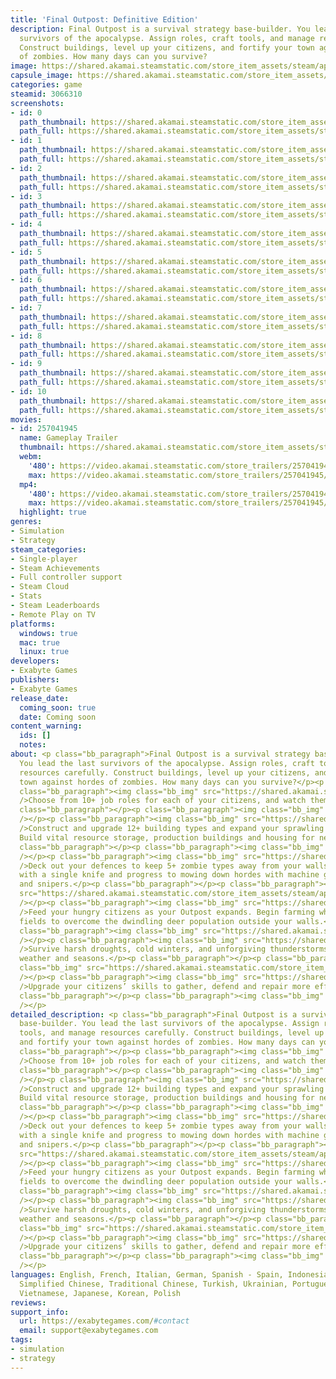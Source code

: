 ```yaml
---
title: 'Final Outpost: Definitive Edition'
description: Final Outpost is a survival strategy base-builder. You lead the last
  survivors of the apocalypse. Assign roles, craft tools, and manage resources carefully.
  Construct buildings, level up your citizens, and fortify your town against hordes
  of zombies. How many days can you survive?
image: https://shared.akamai.steamstatic.com/store_item_assets/steam/apps/3066310/header.jpg?t=1732187261
capsule_image: https://shared.akamai.steamstatic.com/store_item_assets/steam/apps/3066310/11bd39c4a51fe90f1d417412b1235a4e0e71cda7/capsule_231x87.jpg?t=1732187261
categories: game
steamid: 3066310
screenshots:
- id: 0
  path_thumbnail: https://shared.akamai.steamstatic.com/store_item_assets/steam/apps/3066310/ss_ca3bfbb225235fefe786072e855c1469de75c4b5.600x338.jpg?t=1732187261
  path_full: https://shared.akamai.steamstatic.com/store_item_assets/steam/apps/3066310/ss_ca3bfbb225235fefe786072e855c1469de75c4b5.1920x1080.jpg?t=1732187261
- id: 1
  path_thumbnail: https://shared.akamai.steamstatic.com/store_item_assets/steam/apps/3066310/ss_63b31748ecd341f158415c1e344b41d3d4b61140.600x338.jpg?t=1732187261
  path_full: https://shared.akamai.steamstatic.com/store_item_assets/steam/apps/3066310/ss_63b31748ecd341f158415c1e344b41d3d4b61140.1920x1080.jpg?t=1732187261
- id: 2
  path_thumbnail: https://shared.akamai.steamstatic.com/store_item_assets/steam/apps/3066310/ss_62595398b492bfaf2b376b512bc5c02ce73b9553.600x338.jpg?t=1732187261
  path_full: https://shared.akamai.steamstatic.com/store_item_assets/steam/apps/3066310/ss_62595398b492bfaf2b376b512bc5c02ce73b9553.1920x1080.jpg?t=1732187261
- id: 3
  path_thumbnail: https://shared.akamai.steamstatic.com/store_item_assets/steam/apps/3066310/ss_bf3fd50b0fb23ad89e0cca0f1965c6f06961deda.600x338.jpg?t=1732187261
  path_full: https://shared.akamai.steamstatic.com/store_item_assets/steam/apps/3066310/ss_bf3fd50b0fb23ad89e0cca0f1965c6f06961deda.1920x1080.jpg?t=1732187261
- id: 4
  path_thumbnail: https://shared.akamai.steamstatic.com/store_item_assets/steam/apps/3066310/ss_1cf6fe391b1aaccaa310948e71edd63be35ec181.600x338.jpg?t=1732187261
  path_full: https://shared.akamai.steamstatic.com/store_item_assets/steam/apps/3066310/ss_1cf6fe391b1aaccaa310948e71edd63be35ec181.1920x1080.jpg?t=1732187261
- id: 5
  path_thumbnail: https://shared.akamai.steamstatic.com/store_item_assets/steam/apps/3066310/ss_664f0e5508c6638a59f069213e6b0b3127499276.600x338.jpg?t=1732187261
  path_full: https://shared.akamai.steamstatic.com/store_item_assets/steam/apps/3066310/ss_664f0e5508c6638a59f069213e6b0b3127499276.1920x1080.jpg?t=1732187261
- id: 6
  path_thumbnail: https://shared.akamai.steamstatic.com/store_item_assets/steam/apps/3066310/ss_1c38cfb11cecf4c94037e81f1d9329dd1153be06.600x338.jpg?t=1732187261
  path_full: https://shared.akamai.steamstatic.com/store_item_assets/steam/apps/3066310/ss_1c38cfb11cecf4c94037e81f1d9329dd1153be06.1920x1080.jpg?t=1732187261
- id: 7
  path_thumbnail: https://shared.akamai.steamstatic.com/store_item_assets/steam/apps/3066310/ss_fe3bffaaf9d65675144f633c3eaf4b28e102759b.600x338.jpg?t=1732187261
  path_full: https://shared.akamai.steamstatic.com/store_item_assets/steam/apps/3066310/ss_fe3bffaaf9d65675144f633c3eaf4b28e102759b.1920x1080.jpg?t=1732187261
- id: 8
  path_thumbnail: https://shared.akamai.steamstatic.com/store_item_assets/steam/apps/3066310/ss_c118fb3ea4dd46911ea1dfc356e9c73bae540cf0.600x338.jpg?t=1732187261
  path_full: https://shared.akamai.steamstatic.com/store_item_assets/steam/apps/3066310/ss_c118fb3ea4dd46911ea1dfc356e9c73bae540cf0.1920x1080.jpg?t=1732187261
- id: 9
  path_thumbnail: https://shared.akamai.steamstatic.com/store_item_assets/steam/apps/3066310/ss_0a83f59ade57f3b0f6bc5537c6f4ff964b5f579a.600x338.jpg?t=1732187261
  path_full: https://shared.akamai.steamstatic.com/store_item_assets/steam/apps/3066310/ss_0a83f59ade57f3b0f6bc5537c6f4ff964b5f579a.1920x1080.jpg?t=1732187261
- id: 10
  path_thumbnail: https://shared.akamai.steamstatic.com/store_item_assets/steam/apps/3066310/ss_98c281e601941eb28d0828406e5159e805aec05c.600x338.jpg?t=1732187261
  path_full: https://shared.akamai.steamstatic.com/store_item_assets/steam/apps/3066310/ss_98c281e601941eb28d0828406e5159e805aec05c.1920x1080.jpg?t=1732187261
movies:
- id: 257041945
  name: Gameplay Trailer
  thumbnail: https://shared.akamai.steamstatic.com/store_item_assets/steam/apps/257041945/movie.293x165.jpg?t=1722715664
  webm:
    '480': https://video.akamai.steamstatic.com/store_trailers/257041945/movie480_vp9.webm?t=1722715664
    max: https://video.akamai.steamstatic.com/store_trailers/257041945/movie_max_vp9.webm?t=1722715664
  mp4:
    '480': https://video.akamai.steamstatic.com/store_trailers/257041945/movie480.mp4?t=1722715664
    max: https://video.akamai.steamstatic.com/store_trailers/257041945/movie_max.mp4?t=1722715664
  highlight: true
genres:
- Simulation
- Strategy
steam_categories:
- Single-player
- Steam Achievements
- Full controller support
- Steam Cloud
- Stats
- Steam Leaderboards
- Remote Play on TV
platforms:
  windows: true
  mac: true
  linux: true
developers:
- Exabyte Games
publishers:
- Exabyte Games
release_date:
  coming_soon: true
  date: Coming soon
content_warning:
  ids: []
  notes:
about: <p class="bb_paragraph">Final Outpost is a survival strategy base-builder.
  You lead the last survivors of the apocalypse. Assign roles, craft tools, and manage
  resources carefully. Construct buildings, level up your citizens, and fortify your
  town against hordes of zombies. How many days can you survive?</p><p class="bb_paragraph"></p><p
  class="bb_paragraph"><img class="bb_img" src="https://shared.akamai.steamstatic.com/store_item_assets/steam/apps/3066310/extras/1_en.png?t=1732187261"
  />Choose from 10+ job roles for each of your citizens, and watch them get to work!</p><p
  class="bb_paragraph"></p><p class="bb_paragraph"><img class="bb_img" src="https://shared.akamai.steamstatic.com/store_item_assets/steam/apps/3066310/extras/gif_1_jobs.gif?t=1732187261"
  /></p><p class="bb_paragraph"><img class="bb_img" src="https://shared.akamai.steamstatic.com/store_item_assets/steam/apps/3066310/extras/2_en.png?t=1732187261"
  />Construct and upgrade 12+ building types and expand your sprawling settlement.
  Build vital resource storage, production buildings and housing for new survivors.</p><p
  class="bb_paragraph"></p><p class="bb_paragraph"><img class="bb_img" src="https://shared.akamai.steamstatic.com/store_item_assets/steam/apps/3066310/extras/gif_2_build.gif?t=1732187261"
  /></p><p class="bb_paragraph"><img class="bb_img" src="https://shared.akamai.steamstatic.com/store_item_assets/steam/apps/3066310/extras/3_en.png?t=1732187261"
  />Deck out your defences to keep 5+ zombie types away from your walls. Start out
  with a single knife and progress to mowing down hordes with machine guns, crossbows
  and snipers.</p><p class="bb_paragraph"></p><p class="bb_paragraph"><img class="bb_img"
  src="https://shared.akamai.steamstatic.com/store_item_assets/steam/apps/3066310/extras/gif_3_kill.gif?t=1732187261"
  /></p><p class="bb_paragraph"><img class="bb_img" src="https://shared.akamai.steamstatic.com/store_item_assets/steam/apps/3066310/extras/4_en.png?t=1732187261"
  />Feed your hungry citizens as your Outpost expands. Begin farming wheat in your
  fields to overcome the dwindling deer population outside your walls.</p><p class="bb_paragraph"></p><p
  class="bb_paragraph"><img class="bb_img" src="https://shared.akamai.steamstatic.com/store_item_assets/steam/apps/3066310/extras/gif_4_farm.gif?t=1732187261"
  /></p><p class="bb_paragraph"><img class="bb_img" src="https://shared.akamai.steamstatic.com/store_item_assets/steam/apps/3066310/extras/5_en.png?t=1732187261"
  />Survive harsh droughts, cold winters, and unforgiving thunderstorms with simulated
  weather and seasons.</p><p class="bb_paragraph"></p><p class="bb_paragraph"><img
  class="bb_img" src="https://shared.akamai.steamstatic.com/store_item_assets/steam/apps/3066310/extras/gif_5_seasons.gif?t=1732187261"
  /></p><p class="bb_paragraph"><img class="bb_img" src="https://shared.akamai.steamstatic.com/store_item_assets/steam/apps/3066310/extras/6_en.png?t=1732187261"
  />Upgrade your citizens’ skills to gather, defend and repair more efficiently.</p><p
  class="bb_paragraph"></p><p class="bb_paragraph"><img class="bb_img" src="https://shared.akamai.steamstatic.com/store_item_assets/steam/apps/3066310/extras/gif_6_skills.gif?t=1732187261"
  /></p>
detailed_description: <p class="bb_paragraph">Final Outpost is a survival strategy
  base-builder. You lead the last survivors of the apocalypse. Assign roles, craft
  tools, and manage resources carefully. Construct buildings, level up your citizens,
  and fortify your town against hordes of zombies. How many days can you survive?</p><p
  class="bb_paragraph"></p><p class="bb_paragraph"><img class="bb_img" src="https://shared.akamai.steamstatic.com/store_item_assets/steam/apps/3066310/extras/1_en.png?t=1732187261"
  />Choose from 10+ job roles for each of your citizens, and watch them get to work!</p><p
  class="bb_paragraph"></p><p class="bb_paragraph"><img class="bb_img" src="https://shared.akamai.steamstatic.com/store_item_assets/steam/apps/3066310/extras/gif_1_jobs.gif?t=1732187261"
  /></p><p class="bb_paragraph"><img class="bb_img" src="https://shared.akamai.steamstatic.com/store_item_assets/steam/apps/3066310/extras/2_en.png?t=1732187261"
  />Construct and upgrade 12+ building types and expand your sprawling settlement.
  Build vital resource storage, production buildings and housing for new survivors.</p><p
  class="bb_paragraph"></p><p class="bb_paragraph"><img class="bb_img" src="https://shared.akamai.steamstatic.com/store_item_assets/steam/apps/3066310/extras/gif_2_build.gif?t=1732187261"
  /></p><p class="bb_paragraph"><img class="bb_img" src="https://shared.akamai.steamstatic.com/store_item_assets/steam/apps/3066310/extras/3_en.png?t=1732187261"
  />Deck out your defences to keep 5+ zombie types away from your walls. Start out
  with a single knife and progress to mowing down hordes with machine guns, crossbows
  and snipers.</p><p class="bb_paragraph"></p><p class="bb_paragraph"><img class="bb_img"
  src="https://shared.akamai.steamstatic.com/store_item_assets/steam/apps/3066310/extras/gif_3_kill.gif?t=1732187261"
  /></p><p class="bb_paragraph"><img class="bb_img" src="https://shared.akamai.steamstatic.com/store_item_assets/steam/apps/3066310/extras/4_en.png?t=1732187261"
  />Feed your hungry citizens as your Outpost expands. Begin farming wheat in your
  fields to overcome the dwindling deer population outside your walls.</p><p class="bb_paragraph"></p><p
  class="bb_paragraph"><img class="bb_img" src="https://shared.akamai.steamstatic.com/store_item_assets/steam/apps/3066310/extras/gif_4_farm.gif?t=1732187261"
  /></p><p class="bb_paragraph"><img class="bb_img" src="https://shared.akamai.steamstatic.com/store_item_assets/steam/apps/3066310/extras/5_en.png?t=1732187261"
  />Survive harsh droughts, cold winters, and unforgiving thunderstorms with simulated
  weather and seasons.</p><p class="bb_paragraph"></p><p class="bb_paragraph"><img
  class="bb_img" src="https://shared.akamai.steamstatic.com/store_item_assets/steam/apps/3066310/extras/gif_5_seasons.gif?t=1732187261"
  /></p><p class="bb_paragraph"><img class="bb_img" src="https://shared.akamai.steamstatic.com/store_item_assets/steam/apps/3066310/extras/6_en.png?t=1732187261"
  />Upgrade your citizens’ skills to gather, defend and repair more efficiently.</p><p
  class="bb_paragraph"></p><p class="bb_paragraph"><img class="bb_img" src="https://shared.akamai.steamstatic.com/store_item_assets/steam/apps/3066310/extras/gif_6_skills.gif?t=1732187261"
  /></p>
languages: English, French, Italian, German, Spanish - Spain, Indonesian, Russian,
  Simplified Chinese, Traditional Chinese, Turkish, Ukrainian, Portuguese - Brazil,
  Vietnamese, Japanese, Korean, Polish
reviews:
support_info:
  url: https://exabytegames.com/#contact
  email: support@exabytegames.com
tags:
- simulation
- strategy
---
```

